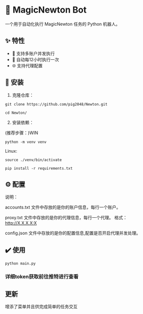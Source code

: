 # 🎲 MagicNewton Bot

一个用于自动化执行 MagicNewton 任务的 Python 机器人。

## ✨ 特性

- 🤖 支持多账户并发执行
- 🔄 自动每12小时执行一次
- 🌐 支持代理配置

## 🚀 安装

1. 克隆仓库：

```
git clone https://github.com/pig2048/Newton.git
```

```
cd Newton/
```

2. 安装依赖：

(推荐步骤：)WIN
```
python -m venv venv
```
Linux:
```
source ./venv/bin/activate
```

```
pip install -r requirements.txt
```
## ⚙️ 配置

说明：

accounts.txt 文件中存放的是你的账户信息，每行一个账户。

proxy.txt 文件中存放的是你的代理信息，每行一个代理。
格式：http://X.X.X.X:X

config.json 文件中存放的是你的配置信息,配置是否开启代理并发处理。

## ✔️ 使用
```
python main.py
```

### 详细token获取前往推特进行查看

## 更新
增添了菜单并且供完成简单的任务交互
